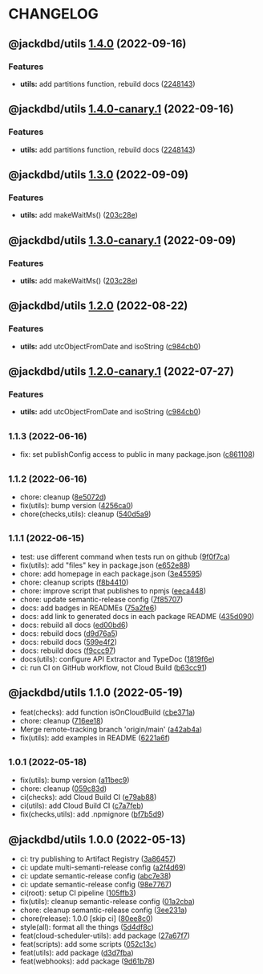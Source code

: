 # CHANGELOG

## @jackdbd/utils [1.4.0](https://github.com/jackdbd/calderone/compare/@jackdbd/utils@1.3.0...@jackdbd/utils@1.4.0) (2022-09-16)


### Features

* **utils:** add partitions function, rebuild docs ([2248143](https://github.com/jackdbd/calderone/commit/22481438e52d3ec0f2aa2f0e0c3308fe09b197ae))

## @jackdbd/utils [1.4.0-canary.1](https://github.com/jackdbd/calderone/compare/@jackdbd/utils@1.3.0...@jackdbd/utils@1.4.0-canary.1) (2022-09-16)


### Features

* **utils:** add partitions function, rebuild docs ([2248143](https://github.com/jackdbd/calderone/commit/22481438e52d3ec0f2aa2f0e0c3308fe09b197ae))

## @jackdbd/utils [1.3.0](https://github.com/jackdbd/calderone/compare/@jackdbd/utils@1.2.0...@jackdbd/utils@1.3.0) (2022-09-09)


### Features

* **utils:** add makeWaitMs() ([203c28e](https://github.com/jackdbd/calderone/commit/203c28eb86b89dfca0f532391737271336761bd8))

## @jackdbd/utils [1.3.0-canary.1](https://github.com/jackdbd/calderone/compare/@jackdbd/utils@1.2.0...@jackdbd/utils@1.3.0-canary.1) (2022-09-09)


### Features

* **utils:** add makeWaitMs() ([203c28e](https://github.com/jackdbd/calderone/commit/203c28eb86b89dfca0f532391737271336761bd8))

## @jackdbd/utils [1.2.0](https://github.com/jackdbd/calderone/compare/@jackdbd/utils@1.1.3...@jackdbd/utils@1.2.0) (2022-08-22)


### Features

* **utils:** add utcObjectFromDate and isoString ([c984cb0](https://github.com/jackdbd/calderone/commit/c984cb0ebaf7515c13341c5535c516fbeff60eec))

## @jackdbd/utils [1.2.0-canary.1](https://github.com/jackdbd/calderone/compare/@jackdbd/utils@1.1.3...@jackdbd/utils@1.2.0-canary.1) (2022-07-27)


### Features

* **utils:** add utcObjectFromDate and isoString ([c984cb0](https://github.com/jackdbd/calderone/commit/c984cb0ebaf7515c13341c5535c516fbeff60eec))

## <small>1.1.3 (2022-06-16)</small>

* fix: set publishConfig access to public in many package.json ([c861108](https://github.com/jackdbd/calderone/commit/c861108))

## <small>1.1.2 (2022-06-16)</small>

* chore: cleanup ([8e5072d](https://github.com/jackdbd/calderone/commit/8e5072d))
* fix(utils): bump version ([4256ca0](https://github.com/jackdbd/calderone/commit/4256ca0))
* chore(checks,utils): cleanup ([540d5a9](https://github.com/jackdbd/calderone/commit/540d5a9))

## <small>1.1.1 (2022-06-15)</small>

* test: use different command when tests run on github ([9f0f7ca](https://github.com/jackdbd/calderone/commit/9f0f7ca))
* fix(utils): add "files" key in package.json ([e652e88](https://github.com/jackdbd/calderone/commit/e652e88))
* chore: add homepage in each package.json ([3e45595](https://github.com/jackdbd/calderone/commit/3e45595))
* chore: cleanup scripts ([f8b4410](https://github.com/jackdbd/calderone/commit/f8b4410))
* chore: improve script that publishes to npmjs ([eeca448](https://github.com/jackdbd/calderone/commit/eeca448))
* chore: update semantic-release config ([7f85707](https://github.com/jackdbd/calderone/commit/7f85707))
* docs: add badges in READMEs ([75a2fe6](https://github.com/jackdbd/calderone/commit/75a2fe6))
* docs: add link to generated docs in each package README ([435d090](https://github.com/jackdbd/calderone/commit/435d090))
* docs: rebuild all docs ([ed00bd6](https://github.com/jackdbd/calderone/commit/ed00bd6))
* docs: rebuild docs ([d9d76a5](https://github.com/jackdbd/calderone/commit/d9d76a5))
* docs: rebuild docs ([599e4f2](https://github.com/jackdbd/calderone/commit/599e4f2))
* docs: rebuild docs ([f9ccc97](https://github.com/jackdbd/calderone/commit/f9ccc97))
* docs(utils): configure API Extractor and TypeDoc ([1819f6e](https://github.com/jackdbd/calderone/commit/1819f6e))
* ci: run CI on GitHub workflow, not Cloud Build ([b63cc91](https://github.com/jackdbd/calderone/commit/b63cc91))

## @jackdbd/utils 1.1.0 (2022-05-19)

* feat(checks): add function isOnCloudBuild ([cbe371a](https://github.com/jackdbd/calderone/commit/cbe371a))
* chore: cleanup ([716ee18](https://github.com/jackdbd/calderone/commit/716ee18))
* Merge remote-tracking branch 'origin/main' ([a42ab4a](https://github.com/jackdbd/calderone/commit/a42ab4a))
* fix(utils): add examples in README ([6221a6f](https://github.com/jackdbd/calderone/commit/6221a6f))

## <small>1.0.1 (2022-05-18)</small>

* fix(utils): bump version ([a11bec9](https://github.com/jackdbd/calderone/commit/a11bec9))
* chore: cleanup ([059c83d](https://github.com/jackdbd/calderone/commit/059c83d))
* ci(checks): add Cloud Build CI ([e79ab88](https://github.com/jackdbd/calderone/commit/e79ab88))
* ci(utils): add Cloud Build CI ([c7a7feb](https://github.com/jackdbd/calderone/commit/c7a7feb))
* fix(checks,utils): add .npmignore ([bf7b5d9](https://github.com/jackdbd/calderone/commit/bf7b5d9))

## @jackdbd/utils 1.0.0 (2022-05-13)

* ci: try publishing to Artifact Registry ([3a86457](https://github.com/jackdbd/calderone/commit/3a86457))
* ci: update multi-semanti-release config ([a2f4d69](https://github.com/jackdbd/calderone/commit/a2f4d69))
* ci: update semantic-release config ([abc7e38](https://github.com/jackdbd/calderone/commit/abc7e38))
* ci: update semantic-release config ([98e7767](https://github.com/jackdbd/calderone/commit/98e7767))
* ci(root): setup CI pipeline ([105ffb3](https://github.com/jackdbd/calderone/commit/105ffb3))
* fix(utils): cleanup semantic-release config ([01a2cba](https://github.com/jackdbd/calderone/commit/01a2cba))
* chore: cleanup semantic-release config ([3ee231a](https://github.com/jackdbd/calderone/commit/3ee231a))
* chore(release): 1.0.0 [skip ci] ([80ee8c0](https://github.com/jackdbd/calderone/commit/80ee8c0))
* style(all): format all the things ([5d4df8c](https://github.com/jackdbd/calderone/commit/5d4df8c))
* feat(cloud-scheduler-utils): add package ([27a67f7](https://github.com/jackdbd/calderone/commit/27a67f7))
* feat(scripts): add some scripts ([052c13c](https://github.com/jackdbd/calderone/commit/052c13c))
* feat(utils): add package ([d3d7fba](https://github.com/jackdbd/calderone/commit/d3d7fba))
* feat(webhooks): add package ([9d61b78](https://github.com/jackdbd/calderone/commit/9d61b78))
